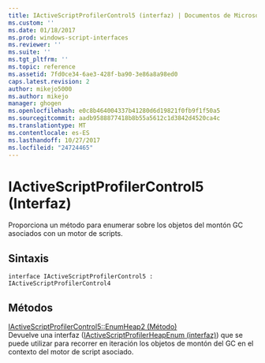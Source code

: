 ```yaml
---
title: IActiveScriptProfilerControl5 (interfaz) | Documentos de Microsoft
ms.custom: ''
ms.date: 01/18/2017
ms.prod: windows-script-interfaces
ms.reviewer: ''
ms.suite: ''
ms.tgt_pltfrm: ''
ms.topic: reference
ms.assetid: 7fd0ce34-6ae3-428f-ba90-3e86a8a98ed0
caps.latest.revision: 2
author: mikejo5000
ms.author: mikejo
manager: ghogen
ms.openlocfilehash: e0c8b464004337b41280d6d19821f0fb9f1f50a5
ms.sourcegitcommit: aadb9588877418b8b55a5612c1d3842d4520ca4c
ms.translationtype: MT
ms.contentlocale: es-ES
ms.lasthandoff: 10/27/2017
ms.locfileid: "24724465"
---
```

# <a name="iactivescriptprofilercontrol5-interface"></a>IActiveScriptProfilerControl5 (Interfaz)
Proporciona un método para enumerar sobre los objetos del montón GC asociados con un motor de scripts.  
  
## <a name="syntax"></a>Sintaxis  
  
```  
interface IActiveScriptProfilerControl5 : IActiveScriptProfilerControl4  
```  
  
## <a name="methods"></a>Métodos  
 [IActiveScriptProfilerControl5::EnumHeap2 (Método)](../../winscript/reference/iactivescriptprofilercontrol5-enumheap2-method.md)  
 Devuelve una interfaz ([IActiveScriptProfilerHeapEnum (interfaz)](../../winscript/reference/iactivescriptprofilerheapenum-interface.md)) que se puede utilizar para recorrer en iteración los objetos de montón del GC en el contexto del motor de script asociado.